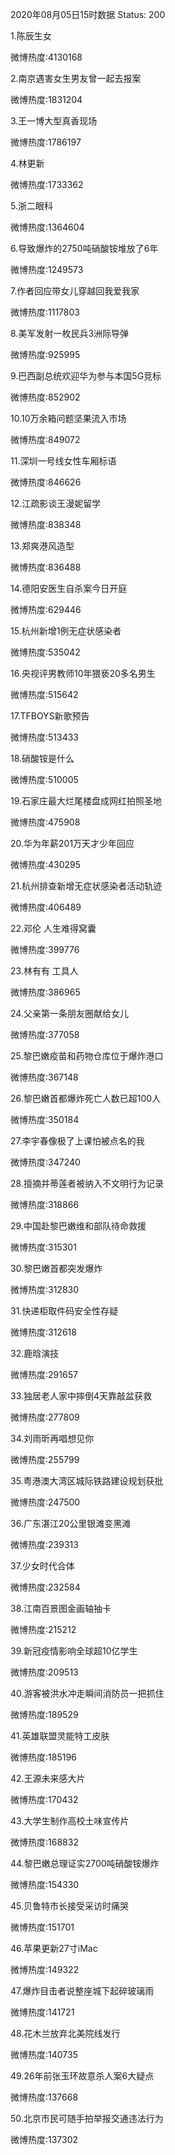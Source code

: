 2020年08月05日15时数据
Status: 200

1.陈辰生女

微博热度:4130168

2.南京遇害女生男友曾一起去报案

微博热度:1831204

3.王一博大型真香现场

微博热度:1786197

4.林更新

微博热度:1733362

5.浙二眼科

微博热度:1364604

6.导致爆炸的2750吨硝酸铵堆放了6年

微博热度:1249573

7.作者回应带女儿穿越回我爱我家

微博热度:1117803

8.美军发射一枚民兵3洲际导弹

微博热度:925995

9.巴西副总统欢迎华为参与本国5G竞标

微博热度:852902

10.10万余箱问题坚果流入市场

微博热度:849072

11.深圳一号线女性车厢标语

微博热度:846626

12.江疏影谈王漫妮留学

微博热度:838348

13.郑爽港风造型

微博热度:836488

14.德阳安医生自杀案今日开庭

微博热度:629446

15.杭州新增1例无症状感染者

微博热度:535042

16.央视评男教师10年猥亵20多名男生

微博热度:515642

17.TFBOYS新歌预告

微博热度:513433

18.硝酸铵是什么

微博热度:510005

19.石家庄最大烂尾楼盘成网红拍照圣地

微博热度:475908

20.华为年薪201万天才少年回应

微博热度:430295

21.杭州排查新增无症状感染者活动轨迹

微博热度:406489

22.邓伦 人生难得窝囊

微博热度:399776

23.林有有 工具人

微博热度:386965

24.父亲第一条朋友圈献给女儿

微博热度:377058

25.黎巴嫩疫苗和药物仓库位于爆炸港口

微博热度:367148

26.黎巴嫩首都爆炸死亡人数已超100人

微博热度:350184

27.李宇春像极了上课怕被点名的我

微博热度:347240

28.擅摘并蒂莲者被纳入不文明行为记录

微博热度:318866

29.中国赴黎巴嫩维和部队待命救援

微博热度:315301

30.黎巴嫩首都突发爆炸

微博热度:312830

31.快递柜取件码安全性存疑

微博热度:312618

32.鹿晗演技

微博热度:291657

33.独居老人家中摔倒4天靠敲盆获救

微博热度:277809

34.刘雨昕再唱想见你

微博热度:255799

35.粤港澳大湾区城际铁路建设规划获批

微博热度:247500

36.广东湛江20公里银滩变黑滩

微博热度:239313

37.少女时代合体

微博热度:232584

38.江南百景图金画轴抽卡

微博热度:215212

39.新冠疫情影响全球超10亿学生

微博热度:209513

40.游客被洪水冲走瞬间消防员一把抓住

微博热度:189529

41.英雄联盟灵能特工皮肤

微博热度:185196

42.王源未来感大片

微博热度:170432

43.大学生制作高校土味宣传片

微博热度:168832

44.黎巴嫩总理证实2700吨硝酸铵爆炸

微博热度:154330

45.贝鲁特市长接受采访时痛哭

微博热度:151701

46.苹果更新27寸iMac

微博热度:149322

47.爆炸目击者说整座城下起碎玻璃雨

微博热度:141721

48.花木兰放弃北美院线发行

微博热度:140735

49.26年前张玉环故意杀人案6大疑点

微博热度:137668

50.北京市民可随手拍举报交通违法行为

微博热度:137302

